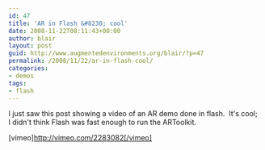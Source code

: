 ```yaml
---
id: 47
title: 'AR in Flash &#8230; cool'
date: 2008-11-22T08:11:43+00:00
author: blair
layout: post
guid: http://www.augmentedenvironments.org/blair/?p=47
permalink: /2008/11/22/ar-in-flash-cool/
categories:
- demos
tags:
- flash
---
```


I just saw this post showing a video of an AR demo done in flash.  It's cool;   I didn't think Flash was fast enough to run the ARToolkit.

[vimeo]http://vimeo.com/2283082[/vimeo] 
